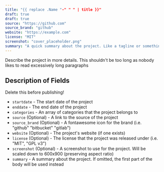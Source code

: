 ```yaml
---
title: "{{ replace .Name "-" " " | title }}"
draft: true
draft: true
source: "https://github.com"
source_brand: "github"
website: "https://example.com"
license: "MIT"
screenshot: "cover_placeholder.png"
summary: "A quick summary about the project. Like a tagline or something"
---
```


Describe the project in more details. This shouldn't be too long as nobody likes to read excessively long paragraphs

## Description of Fields

Delete this before publishing!

* `startdate` - The start date of the project
* `enddate` - The end date of the project
* `categories` - An array of categories that the project belongs to
* `source` (Optional) - A link to the source of the project
* `source_brand` (Optional) - A fontawesome icon for the brand (i.e. "github" "bitbucket" "gitlab")
* `website` (Optional) - The project's website (if one exists)
* `license` (Optional) - The license that the project was released under (i.e. "MIT", "GPL v3")
* `screenshot` (Optional) - A screenshot to use for the project. Will be scaled down to 600x900 (preserving aspect ratio)
* `summary` - A summary about the project. If omitted, the first part of the body will be used instead